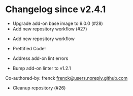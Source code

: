 # Changelog since v2.4.1
- Upgrade add-on base image to 9.0.0 (#28) 
- Add new repository workflow (#27)

* Add new repository workflow

* Prettified Code!

* Address add-on lint errors

* Bump add-on linter to v1.2.1

Co-authored-by: frenck <frenck@users.noreply.github.com> 
- Cleanup repository (#26) 
